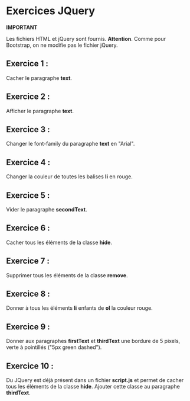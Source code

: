 # Exercices JQuery

**IMPORTANT**

Les fichiers HTML et jQuery sont fournis. **Attention**. Comme pour Bootstrap, on ne modifie pas le fichier jQuery.

## Exercice 1 :

Cacher le paragraphe **text**.

## Exercice 2 :

Afficher le paragraphe **text**.

## Exercice 3 :

Changer le font-family du paragraphe **text** en "Arial".

## Exercice 4 :

Changer la couleur de toutes les balises **li** en rouge.

## Exercice 5 :

Vider le paragraphe **secondText**.

## Exercice 6 :

Cacher tous les éléments de la classe **hide**.

## Exercice 7 :

Supprimer tous les éléments de la classe **remove**.

## Exercice 8 :

Donner à tous les éléments **li** enfants de **ol** la couleur rouge.

## Exercice 9 :

Donner aux paragraphes **firstText** et **thirdText** une bordure de 5 pixels, verte à pointillés ("5px green dashed").

## Exercice 10 :

Du JQuery est déjà présent dans un fichier **script.js** et permet de cacher tous les éléments de la classe **hide**. Ajouter cette classe au paragraphe **thirdText**.
